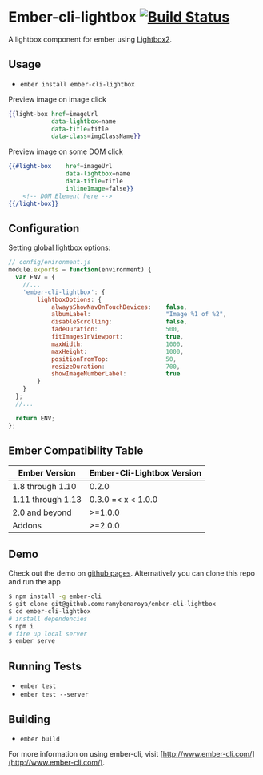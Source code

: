 # Ember-cli-lightbox [![Build Status](https://travis-ci.org/ramybenaroya/ember-cli-lightbox.svg?branch=master)](https://travis-ci.org/ramybenaroya/ember-cli-lightbox)

A lightbox component for ember using [Lightbox2](http://lokeshdhakar.com/projects/lightbox2/).

## Usage

* `ember install ember-cli-lightbox`

Preview image on image click
```hbs
{{light-box href=imageUrl
			data-lightbox=name 
			data-title=title
			data-class=imgClassName}}
```

Preview image on some DOM click
```hbs
{{#light-box 	href=imageUrl
				data-lightbox=name
				data-title=title
				inlineImage=false}}
    <!-- DOM Element here -->
{{/light-box}}
```

## Configuration

Setting [global lightbox options](http://lokeshdhakar.com/projects/lightbox2/#options):
```javascript
// config/enironment.js
module.exports = function(environment) {
  var ENV = {
    //...
    'ember-cli-lightbox': {
    	lightboxOptions: {
    		alwaysShowNavOnTouchDevices: 	false,
    		albumLabel:						"Image %1 of %2",
    		disableScrolling:				false,
    		fadeDuration:					500,
    		fitImagesInViewport:			true,
    		maxWidth:						1000,
    		maxHeight:						1000,
    		positionFromTop:				50,
    		resizeDuration:					700,
    		showImageNumberLabel:			true
    	}
    }
  };
  //...

  return ENV;
};
```

## Ember Compatibility Table

| Ember Version			| Ember-Cli-Lightbox Version |
| ---------------------	| ---------------------------|
| 1.8 through 1.10		| 0.2.0                      |
| 1.11 through 1.13		| 0.3.0 =< x < 1.0.0         |
| 2.0 and beyond 		| >=1.0.0                    |
| Addons				| >=2.0.0                    |

## Demo
Check out the demo on [github pages](http://ramybenaroya.github.io/ember-cli-lightbox/ "Ember-cli-lightbox Demo").
Alternatively you can clone this repo and run the app

```sh
$ npm install -g ember-cli
$ git clone git@github.com:ramybenaroya/ember-cli-lightbox
$ cd ember-cli-lightbox
# install dependencies
$ npm i
# fire up local server
$ ember serve
```

## Running Tests

* `ember test`
* `ember test --server`

## Building

* `ember build`

For more information on using ember-cli, visit [http://www.ember-cli.com/](http://www.ember-cli.com/).
